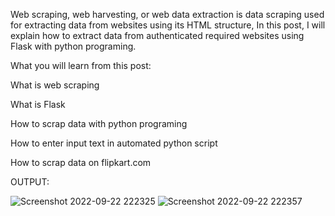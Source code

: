 Web scraping, web harvesting, or web data extraction is data scraping used for extracting data from websites using its HTML structure, In this post, I will explain how to extract data from authenticated required websites using Flask with python programing.

What you will learn from this post:

What is web scraping

What is Flask

How to scrap data with python programing

How to enter input text in automated python script

How to scrap data on flipkart.com

OUTPUT:

![Screenshot 2022-09-22 222325](https://user-images.githubusercontent.com/75175276/191806948-8244e03e-b255-43cc-bb22-6bdf3a65146a.png)
![Screenshot 2022-09-22 222357](https://user-images.githubusercontent.com/75175276/191807027-f52c753c-ec1b-46be-9514-a6e11a6a278a.png)
